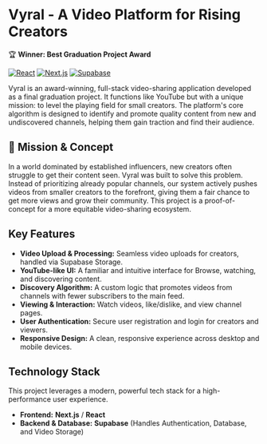 # Vyral - A Video Platform for Rising Creators

🏆 **Winner: Best Graduation Project Award**

[![React](https://img.shields.io/badge/React-20232A?style=for-the-badge&logo=react&logoColor=61DAFB)]() [![Next.js](https://img.shields.io/badge/Next.js-000000?style=for-the-badge&logo=nextdotjs&logoColor=white)]() [![Supabase](https://img.shields.io/badge/Supabase-3FCF8E?style=for-the-badge&logo=supabase&logoColor=white)]()

Vyral is an award-winning, full-stack video-sharing application developed as a final graduation project. It functions like YouTube but with a unique mission: to level the playing field for small creators. The platform's core algorithm is designed to identify and promote quality content from new and undiscovered channels, helping them gain traction and find their audience.

## 🌟 Mission & Concept

In a world dominated by established influencers, new creators often struggle to get their content seen. Vyral was built to solve this problem. Instead of prioritizing already popular channels, our system actively pushes videos from smaller creators to the forefront, giving them a fair chance to get more views and grow their community. This project is a proof-of-concept for a more equitable video-sharing ecosystem.

## Key Features

* **Video Upload & Processing:** Seamless video uploads for creators, handled via Supabase Storage.
* **YouTube-like UI:** A familiar and intuitive interface for Browse, watching, and discovering content.
* **Discovery Algorithm:** A custom logic that promotes videos from channels with fewer subscribers to the main feed.
* **Viewing & Interaction:** Watch videos, like/dislike, and view channel pages.
* **User Authentication:** Secure user registration and login for creators and viewers.
* **Responsive Design:** A clean, responsive experience across desktop and mobile devices.

## Technology Stack

This project leverages a modern, powerful tech stack for a high-performance user experience.

* **Frontend:** **Next.js** / **React**
* **Backend & Database:** **Supabase** (Handles Authentication, Database, and Video Storage)


